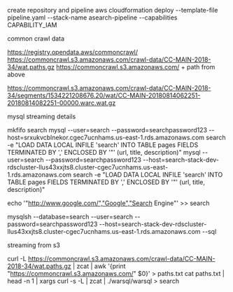 create repository and pipeline
aws cloudformation deploy --template-file pipeline.yaml --stack-name asearch-pipeline --capabilities CAPABILITY_IAM


common crawl data

https://registry.opendata.aws/commoncrawl/
https://commoncrawl.s3.amazonaws.com/crawl-data/CC-MAIN-2018-34/wat.paths.gz
https://commoncrawl.s3.amazonaws.com/ + path from above

https://commoncrawl.s3.amazonaws.com/crawl-data/CC-MAIN-2018-34/segments/1534221208676.20/wat/CC-MAIN-20180814062251-20180814082251-00000.warc.wat.gz


mysql streaming details

mkfifo search
mysql --user=search --password=searchpassword123 --host=srxukvcblnekor.cgec7ucnhams.us-east-1.rds.amazonaws.com search -e "LOAD DATA LOCAL INFILE 'search' INTO TABLE pages FIELDS TERMINATED BY ',' ENCLOSED BY '\"' (url, title, description)"
mysql --user=search --password=searchpassword123 --host=search-stack-dev-rdscluster-llus43xxjts8.cluster-cgec7ucnhams.us-east-1.rds.amazonaws.com search -e "LOAD DATA LOCAL INFILE 'search' INTO TABLE pages FIELDS TERMINATED BY ',' ENCLOSED BY '\"' (url, title, description)"

echo '"http://www.google.com/","Google","Search Engine"' >> search

mysqlsh --database=search --user=search --password=searchpassword123 --host=search-stack-dev-rdscluster-llus43xxjts8.cluster-cgec7ucnhams.us-east-1.rds.amazonaws.com --sql




streaming from s3

curl -L https://commoncrawl.s3.amazonaws.com/crawl-data/CC-MAIN-2018-34/wat.paths.gz | zcat | awk '{print "https://commoncrawl.s3.amazonaws.com/" $0}' > paths.txt
cat paths.txt | head -n 1 | xargs curl -s -L | zcat | ./warsql/warsql > search